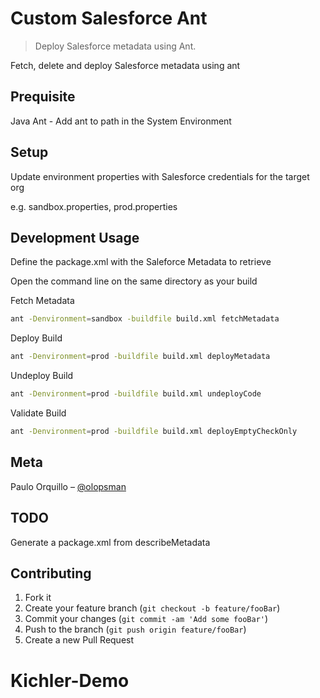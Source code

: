 # Custom Salesforce Ant
> Deploy Salesforce metadata using Ant.


Fetch, delete and deploy Salesforce metadata using ant


## Prequisite

Java
Ant - Add ant to path in the System Environment

## Setup

Update environment properties with Salesforce credentials for the target org

e.g. sandbox.properties, prod.properties

## Development Usage

Define the package.xml with the Saleforce Metadata to retrieve

Open the command line on the same directory as your build

Fetch Metadata
```sh
ant -Denvironment=sandbox -buildfile build.xml fetchMetadata
```

Deploy Build
```sh
ant -Denvironment=prod -buildfile build.xml deployMetadata
```

Undeploy Build
```sh
ant -Denvironment=prod -buildfile build.xml undeployCode
```

Validate Build
```sh
ant -Denvironment=prod -buildfile build.xml deployEmptyCheckOnly
```


## Meta

Paulo Orquillo – [@olopsman](https://twitter.com/olopsman)

## TODO

Generate a package.xml from describeMetadata

## Contributing

1. Fork it
2. Create your feature branch (`git checkout -b feature/fooBar`)
3. Commit your changes (`git commit -am 'Add some fooBar'`)
4. Push to the branch (`git push origin feature/fooBar`)
5. Create a new Pull Request
# Kichler-Demo
